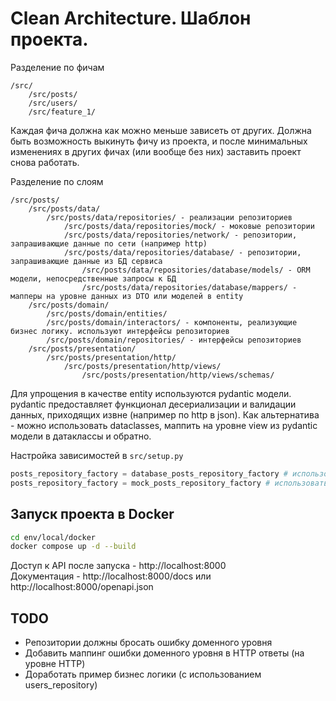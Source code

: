 #  Clean Architecture. Шаблон проекта.

Разделение по фичам
```
/src/
    /src/posts/
    /src/users/
    /src/feature_1/
```

Каждая фича должна как можно меньше зависеть от других. Должна быть возможность выкинуть фичу из проекта, и после минимальных изменениях в других фичах (или вообще без них) заставить проект снова работать.

Разделение по слоям
```
/src/posts/
    /src/posts/data/
        /src/posts/data/repositories/ - реализации репозиториев
            /src/posts/data/repositories/mock/ - моковые репозитории
            /src/posts/data/repositories/network/ - репозитории, запрашивающие данные по сети (например http)
            /src/posts/data/repositories/database/ - репозитории, запрашивающие данные из БД сервиса
                /src/posts/data/repositories/database/models/ - ORM модели, непосредственные запросы к БД
                /src/posts/data/repositories/database/mappers/ - мапперы на уровне данных из DTO или моделей в entity
    /src/posts/domain/
        /src/posts/domain/entities/
        /src/posts/domain/interactors/ - компоненты, реализующие бизнес логику. используют интерфейсы репозиториев
        /src/posts/domain/repositories/ - интерфейсы репозиториев
    /src/posts/presentation/
        /src/posts/presentation/http/
            /src/posts/presentation/http/views/
                /src/posts/presentation/http/views/schemas/
```

Для упрощения в качестве entity используются pydantic модели. pydantic предоставляет функционал десериализации и валидации данных, приходящих извне (например по http в json). Как альтернатива - можно использовать dataclasses, маппить на уровне view из pydantic модели в датаклассы и обратно.


Настройка зависимостей в `src/setup.py`

```python
posts_repository_factory = database_posts_repository_factory # использовать боевую реализацию (запрос данных из БД)
posts_repository_factory = mock_posts_repository_factory # использовать моковый репозиторий
```

## Запуск проекта в Docker

```bash
cd env/local/docker
docker compose up -d --build
```

Доступ к API после запуска - http://localhost:8000 \
Документация - http://localhost:8000/docs или http://localhost:8000/openapi.json

## TODO
- Репозитории должны бросать ошибку доменного уровня
- Добавить маппинг ошибки доменного уровня в HTTP ответы (на уровне HTTP)
- Доработать пример бизнес логики (с использованием users_repository)